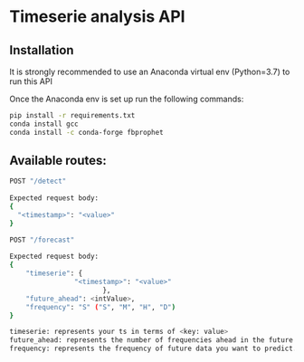 # Timeserie analysis API

## Installation
It is strongly recommended to use an Anaconda virtual env (Python=3.7) to run this API

Once the Anaconda env is set up run the following commands:
```bash
pip install -r requirements.txt
conda install gcc
conda install -c conda-forge fbprophet
```

## Available routes:

```bash
POST "/detect"
  
Expected request body:
{
  "<timestamp>": "<value>"
}
```

```bash
POST "/forecast"
  
Expected request body:
{
	"timeserie": {
                "<timestamp>": "<value>"
				       },
	"future_ahead": <intValue>,
	"frequency": "S" ("S", "M", "H", "D")
}

timeserie: represents your ts in terms of <key: value>
future_ahead: represents the number of frequencies ahead in the future you to want to predict
frequency: represents the frequency of future data you want to predict. E.g. "S" -> seconds or "D" -> days
```
 


